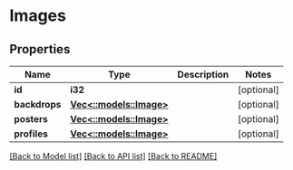 # Images

## Properties

Name | Type | Description | Notes
------------ | ------------- | ------------- | -------------
**id** | **i32** |  | [optional] 
**backdrops** | [**Vec<::models::Image>**](Image.md) |  | [optional] 
**posters** | [**Vec<::models::Image>**](Image.md) |  | [optional]
**profiles** | [**Vec<::models::Image>**](Image.md) |  | [optional]  

[[Back to Model list]](../README.md#documentation-for-models) [[Back to API list]](../README.md#documentation-for-api-endpoints) [[Back to README]](../README.md)

